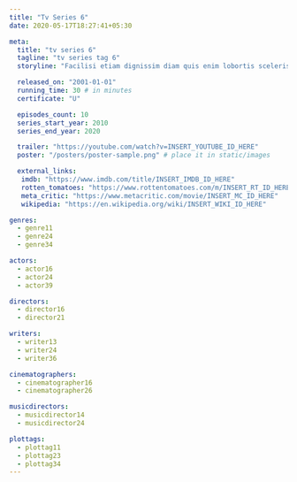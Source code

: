 ```yaml
---
title: "Tv Series 6"
date: 2020-05-17T18:27:41+05:30

meta:
  title: "tv series 6"
  tagline: "tv series tag 6"
  storyline: "Facilisi etiam dignissim diam quis enim lobortis scelerisque. Tristique senectus et netus et malesuada"

  released_on: "2001-01-01"
  running_time: 30 # in minutes
  certificate: "U"

  episodes_count: 10
  series_start_year: 2010
  series_end_year: 2020

  trailer: "https://youtube.com/watch?v=INSERT_YOUTUBE_ID_HERE"
  poster: "/posters/poster-sample.png" # place it in static/images

  external_links:
   imdb: "https://www.imdb.com/title/INSERT_IMDB_ID_HERE"
   rotten_tomatoes: "https://www.rottentomatoes.com/m/INSERT_RT_ID_HERE"
   meta_critic: "https://www.metacritic.com/movie/INSERT_MC_ID_HERE"
   wikipedia: "https://en.wikipedia.org/wiki/INSERT_WIKI_ID_HERE"

genres:
  - genre11
  - genre24
  - genre34

actors:
  - actor16
  - actor24
  - actor39

directors:
  - director16
  - director21

writers:
  - writer13
  - writer24
  - writer36

cinematographers:
  - cinematographer16
  - cinematographer26

musicdirectors:
  - musicdirector14
  - musicdirector24

plottags:
  - plottag11
  - plottag23
  - plottag34
---
```

